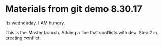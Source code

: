 # Materials from git demo 8.30.17


Its wednesday. I AM hungry. 






This is the Master branch. Adding a line that conflicts with dev. Step 2 in creating conflict. 
